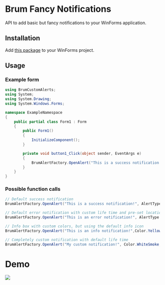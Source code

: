 # Brum Fancy Notifications

API to add basic but fancy notifications to your WinForms application. 

## Installation
Add [this package](https://www.nuget.org/packages/SieBRUM.FancyAlert) to your WinForms project.

## Usage
### Example form
```cs
using BrumCustomAlerts;
using System;
using System.Drawing;
using System.Windows.Forms;

namespace ExampleNamespace
{
    public partial class Form1 : Form
    {
        public Form1()
        {
            InitializeComponent();
        }

        private void button1_Click(object sender, EventArgs e)
        {
            BrumAlertFactory.OpenAlert("This is a success notification!", AlertType.Success, 5000, AlertLocation.TopLeft);
        }
    }
}
```

### Possible function calls
```cs
// Default success notification
BrumAlertFactory.OpenAlert("This is a success notification!", AlertType.Success);

// Default error notification with custom life time and pre-set location
BrumAlertFactory.OpenAlert("This is an error notification!", AlertType.Error, 5000, AlertLocation.BottomRight);

// Info box with custom colors, but using the default info icon
BrumAlertFactory.OpenAlert("This is an info notification!",Color.Yellow, Color.Black, AlertType.Info, 5000, AlertLocation.TopLeft);

// Completely custom notification with default life time
BrumAlertFactory.OpenAlert("My custom notification!", Color.WhiteSmoke, Color.Red, myImage, alertLocation: AlertLocation.BottomRight);
```

# Demo
![](https://media.giphy.com/media/ctaDg4t34ehZpUp5lp/giphy.gif)
